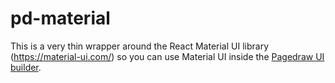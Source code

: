 # pd-material

This is a very thin wrapper around the React Material UI library (https://material-ui.com/) so you can use Material UI
inside the [Pagedraw UI builder](https://pagedraw.io).
